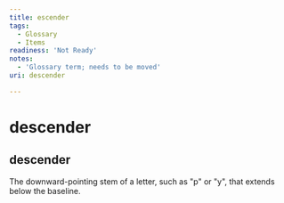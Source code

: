 ```yaml
---
title: escender
tags:
  - Glossary
  - Items
readiness: 'Not Ready'
notes:
  - 'Glossary term; needs to be moved'
uri: descender

---
```

# descender

## descender

The downward-pointing stem of a letter, such as "p" or "y", that extends below the baseline.

